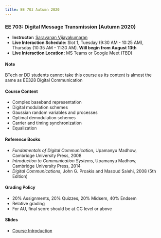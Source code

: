 ```yaml
---
title: EE 703 Autumn 2020
---
```



### EE 703: Digital Message Transmission (Autumn 2020)
  - **Instructor:** [Saravanan Vijayakumaran](http://www.ee.iitb.ac.in/~sarva)
  - **Live Interaction Schedule:** Slot 1, Tuesday (9:30 AM - 10:25 AM), Thursday (10:35 AM - 11:30 AM). **Will begin from August 13th**
  - **Live Interaction Location:** MS Teams or Google Meet (TBD)

#### Note

BTech or DD students cannot take this course as its content is almost the same as EE328 Digital Communication

#### Course Content

  - Complex baseband representation
  - Digital modulation schemes
  - Gaussian random variables and processes
  - Optimal demodulation schemes
  - Carrier and timing synchronization
  - Equalization


#### Reference Books

  - *Fundamentals of Digital Communication*, Upamanyu Madhow, Cambridge University Press, 2008
  - *Introduction to Communication Systems*, Upamanyu Madhow, Cambridge University Press, 2014
  - *Digital Communications*, John G. Proakis and Masoud Salehi, 2008 (5th Edition)

#### Grading Policy
  - 20% Assignments, 20% Quizzes, 20% Midsem, 40% Endsem
  - Relative grading
  - For AU, final score should be at CC level or above

#### Slides
  - [Course Introduction](/courses/EE703/2020/slides/Outline.pdf)